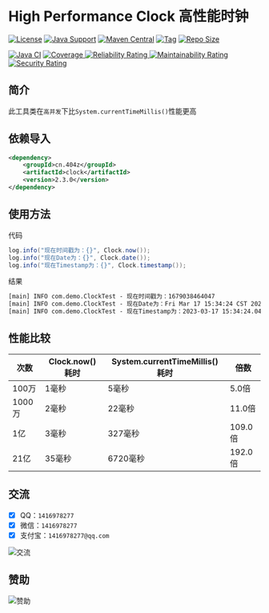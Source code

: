 # High Performance Clock 高性能时钟

[![License](https://img.shields.io/github/license/ali1416/clock?label=License)](https://opensource.org/licenses/BSD-3-Clause)
[![Java Support](https://img.shields.io/badge/Java-8+-green)](https://openjdk.org/)
[![Maven Central](https://img.shields.io/maven-central/v/cn.404z/clock?label=Maven%20Central)](https://mvnrepository.com/artifact/cn.404z/clock)
[![Tag](https://img.shields.io/github/v/tag/ali1416/clock?label=Tag)](https://github.com/ALI1416/clock/tags)
[![Repo Size](https://img.shields.io/github/repo-size/ali1416/clock?label=Repo%20Size&color=success)](https://github.com/ALI1416/clock/archive/refs/heads/master.zip)

[![Java CI](https://github.com/ALI1416/clock/actions/workflows/ci.yml/badge.svg)](https://github.com/ALI1416/clock/actions/workflows/ci.yml)
[![Coverage](https://sonarcloud.io/api/project_badges/measure?project=ALI1416_clock&metric=coverage)
![Reliability Rating](https://sonarcloud.io/api/project_badges/measure?project=ALI1416_clock&metric=reliability_rating)
![Maintainability Rating](https://sonarcloud.io/api/project_badges/measure?project=ALI1416_clock&metric=sqale_rating)
![Security Rating](https://sonarcloud.io/api/project_badges/measure?project=ALI1416_clock&metric=security_rating)](https://sonarcloud.io/summary/new_code?id=ALI1416_clock)

## 简介

此工具类在`高并发`下比`System.currentTimeMillis()`性能更高

## 依赖导入

```xml
<dependency>
    <groupId>cn.404z</groupId>
    <artifactId>clock</artifactId>
    <version>2.3.0</version>
</dependency>
```

## 使用方法

代码

```java
log.info("现在时间戳为：{}", Clock.now());
log.info("现在Date为：{}", Clock.date());
log.info("现在Timestamp为：{}", Clock.timestamp());
```

结果

```txt
[main] INFO com.demo.ClockTest - 现在时间戳为：1679038464047
[main] INFO com.demo.ClockTest - 现在Date为：Fri Mar 17 15:34:24 CST 2023
[main] INFO com.demo.ClockTest - 现在Timestamp为：2023-03-17 15:34:24.047
```

## 性能比较

| 次数   | Clock.now()耗时 | System.currentTimeMillis()耗时 | 倍数    |
| ------ | --------------- | ------------------------------ | ------- |
| 100万  | 1毫秒           | 5毫秒                          | 5.0倍   |
| 1000万 | 2毫秒           | 22毫秒                         | 11.0倍  |
| 1亿    | 3毫秒           | 327毫秒                        | 109.0倍 |
| 21亿   | 35毫秒          | 6720毫秒                       | 192.0倍 |

## 交流

- [x] QQ：`1416978277`
- [x] 微信：`1416978277`
- [x] 支付宝：`1416978277@qq.com`

![交流](https://cdn.jsdelivr.net/gh/ALI1416/ALI1416/image/contact.png)

## 赞助

![赞助](https://cdn.jsdelivr.net/gh/ALI1416/ALI1416/image/donate.png)
